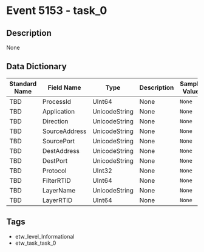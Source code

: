 # Event 5153 - task_0

## Description
None

## Data Dictionary
|Standard Name|Field Name|Type|Description|Sample Value|
|---|---|---|---|---|
|TBD|ProcessId|UInt64|None|`None`|
|TBD|Application|UnicodeString|None|`None`|
|TBD|Direction|UnicodeString|None|`None`|
|TBD|SourceAddress|UnicodeString|None|`None`|
|TBD|SourcePort|UnicodeString|None|`None`|
|TBD|DestAddress|UnicodeString|None|`None`|
|TBD|DestPort|UnicodeString|None|`None`|
|TBD|Protocol|UInt32|None|`None`|
|TBD|FilterRTID|UInt64|None|`None`|
|TBD|LayerName|UnicodeString|None|`None`|
|TBD|LayerRTID|UInt64|None|`None`|

## Tags
* etw_level_Informational
* etw_task_task_0